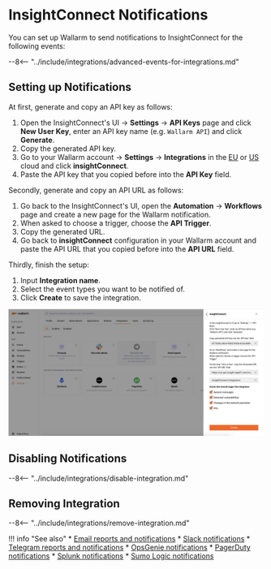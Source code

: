 # InsightConnect Notifications

You can set up Wallarm to send notifications to InsightConnect for the following events:

--8<-- "../include/integrations/advanced-events-for-integrations.md"

## Setting up Notifications

At first, generate and copy an API key as follows:

1. Open the InsightConnect's UI → **Settings** → **API Keys** page and click **New User Key**, enter an API key name (e.g. `Wallarm API`) and click **Generate**.
2. Copy the generated API key.
3. Go to your Wallarm account → **Settings** → **Integrations** in the [EU](https://my.wallarm.com/settings/integrations/) or [US](https://us1.my.wallarm.com/settings/integrations/) cloud and click **insightConnect**.
4. Paste the API key that you copied before into the **API Key** field.

Secondly, generate and copy an API URL as follows:

1. Go back to the InsightConnect's UI, open the **Automation** → **Workflows** page and create a new page for the Wallarm notification.
2. When asked to choose a trigger, choose the **API Trigger**.
3. Copy the generated URL.
4. Go back to **insightConnect** configuration in your Wallarm account and paste the API URL that you copied before into the **API URL** field.

Thirdly, finish the setup:

1. Input **Integration name**.
2. Select the event types you want to be notified of.
3. Click **Create** to save the integration.

![!Adding integration via the button](../../../images/user-guides/settings/integrations/add-insightconnect-integration.png)

## Disabling Notifications

--8<-- "../include/integrations/disable-integration.md"

## Removing Integration

--8<-- "../include/integrations/remove-integration.md"

!!! info "See also"
    * [Email reports and notifications](email.md)
    * [Slack notifications](slack.md)
    * [Telegram reports and notifications](telegram.md)
    * [OpsGenie notifications](opsgenie.md)
    * [PagerDuty notifications](pagerduty.md)
    * [Splunk notifications](splunk.md)
    * [Sumo Logic notifications](sumologic.md)